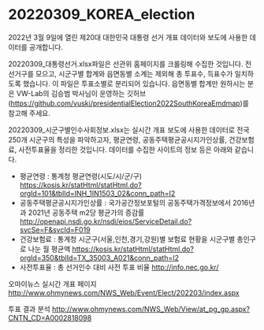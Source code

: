 # 20220309_KOREA_election

2022년 3월 9일에 열린 제20대 대한민국 대통령 선거 개표 데이터와 보도에 사용한 데이터를 공개합니다.

20220309_대통령선거.xlsx파일은 선관위 홈페이지를 크롤링해 수집한 것입니다. 전 선거구를 모으고, 시군구별 합계와 읍면동별 소계는 제외해 총 투표수, 득표수가 일치하도록 했습니다. 이 파일은 투표소별로 분리되어 있습니다. 읍면동별 합계만 원하시는 분은 VW-Lab의 김승범 박사님이 운영하는 깃허브(https://github.com/vuski/presidentialElection2022SouthKoreaEmdmap)를 참고해 주세요.

20220309_시군구별인수사회정보.xlsx는 실시간 개표 보도에 사용한 데이터로 전국 250개 시군구의 특성을 파악하고자, 평균연령, 공동주택평균공시지가인상률, 건강보험료, 사전투표율을 정리한 것입니다. 데이터를 수집한 사이트의 정보 등은 아래와 같습니다.

- 평균연령 : 통계청 평균연령(시도/시/군/구) https://kosis.kr/statHtml/statHtml.do?orgId=101&tblId=INH_1IN1503_02&conn_path=I2<br>
- 공동주택평균공시지가인상률 : 국가공간정보포털의 공동주택가격정보에서 2016년과 2021년 공동주택 m2당 평균가의 증감률 http://openapi.nsdi.go.kr/nsdi/eios/ServiceDetail.do?svcSe=F&svcId=F019<br>
- 건강보험료 : 통계청 시군구(서울,인천,경기,강원)별 보험료 현황을 시군구별 총인구로 나눈 월 평균액 https://kosis.kr/statHtml/statHtml.do?orgId=350&tblId=TX_35003_A021&conn_path=I2<br>
- 사전투표율 : 총 선거인수 대비 사전 투표 비율 http://info.nec.go.kr/

오마이뉴스 실시간 개표 페이지
http://www.ohmynews.com/NWS_Web/Event/Elect/202203/index.aspx

투표 결과 분석
http://www.ohmynews.com/NWS_Web/View/at_pg_gp.aspx?CNTN_CD=A0002818098
